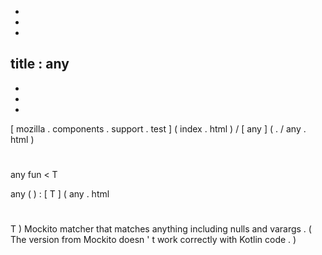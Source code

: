 -
-
-
title
:
any
-
-
-
-
[
mozilla
.
components
.
support
.
test
]
(
index
.
html
)
/
[
any
]
(
.
/
any
.
html
)
#
any
fun
<
T
>
any
(
)
:
[
T
]
(
any
.
html
#
T
)
Mockito
matcher
that
matches
anything
including
nulls
and
varargs
.
(
The
version
from
Mockito
doesn
'
t
work
correctly
with
Kotlin
code
.
)
